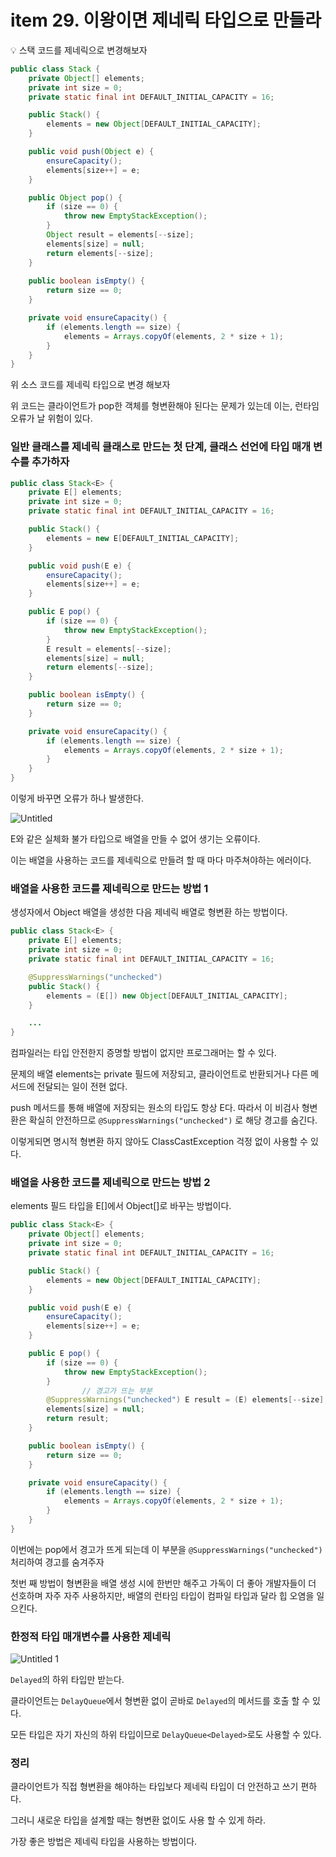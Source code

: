 # item 29. 이왕이면 제네릭 타입으로 만들라

<aside>
💡 스택 코드를 제네릭으로 변경해보자

</aside>

```java
public class Stack {
    private Object[] elements;
    private int size = 0;
    private static final int DEFAULT_INITIAL_CAPACITY = 16;

    public Stack() {
        elements = new Object[DEFAULT_INITIAL_CAPACITY];
    }

    public void push(Object e) {
        ensureCapacity();
        elements[size++] = e;
    }

    public Object pop() {
        if (size == 0) {
            throw new EmptyStackException();
        }
        Object result = elements[--size];
        elements[size] = null;
        return elements[--size];
    }
    
    public boolean isEmpty() {
        return size == 0;
    }

    private void ensureCapacity() {
        if (elements.length == size) {
            elements = Arrays.copyOf(elements, 2 * size + 1);
        }
    }
}
```

위 소스 코드를 제네릭 타입으로 변경 해보자

위 코드는 클라이언트가 pop한 객체를 형변환해야 된다는 문제가 있는데 이는, 런타임 오류가 날 위험이 있다.

### 일반 클래스를 제네릭 클래스로 만드는 첫 단계, 클래스 선언에 타입 매개 변수를 추가하자

```java
public class Stack<E> {
    private E[] elements;
    private int size = 0;
    private static final int DEFAULT_INITIAL_CAPACITY = 16;

    public Stack() {
        elements = new E[DEFAULT_INITIAL_CAPACITY];
    }

    public void push(E e) {
        ensureCapacity();
        elements[size++] = e;
    }

    public E pop() {
        if (size == 0) {
            throw new EmptyStackException();
        }
        E result = elements[--size];
        elements[size] = null;
        return elements[--size];
    }

    public boolean isEmpty() {
        return size == 0;
    }

    private void ensureCapacity() {
        if (elements.length == size) {
            elements = Arrays.copyOf(elements, 2 * size + 1);
        }
    }
}
```

이렇게 바꾸면 오류가 하나 발생한다.

![Untitled](https://user-images.githubusercontent.com/49682056/224526791-2d8716aa-1233-421d-adf2-a02958842bfd.png)

E와 같은 실체화 불가 타입으로 배열을 만들 수 없어 생기는 오류이다.

이는 배열을 사용하는 코드를 제네릭으로 만들려 할 때 마다 마주쳐야하는 에러이다.

### 배열을 사용한 코드를 제네릭으로 만드는 방법 1

생성자에서 Object 배열을 생성한 다음 제네릭 배열로 형변환 하는 방법이다.

```java
public class Stack<E> {
    private E[] elements;
    private int size = 0;
    private static final int DEFAULT_INITIAL_CAPACITY = 16;

    @SuppressWarnings("unchecked")
    public Stack() {
        elements = (E[]) new Object[DEFAULT_INITIAL_CAPACITY];
    }

    ...
}
```

컴파일러는 타입 안전한지 증명할 방법이 없지만 프로그래머는 할 수 있다.

문제의 배열 elements는 private 필드에 저장되고, 클라이언트로 반환되거나 다른 메서드에 전달되는 일이 전현 없다.

push 메서드를 통해 배열에 저장되는 원소의 타입도 항상 E다. 따라서 이 비검사 형변환은 확실히 안전하므로 `@SuppressWarnings("unchecked")` 로 해당 경고를 숨긴다.

이렇게되면 명시적 형변환 하지 않아도 ClassCastException 걱정 없이 사용할 수 있다.

### 배열을 사용한 코드를 제네릭으로 만드는 방법 2

elements 필드 타입을 E[]에서 Object[]로 바꾸는 방법이다.

```java
public class Stack<E> {
    private Object[] elements;
    private int size = 0;
    private static final int DEFAULT_INITIAL_CAPACITY = 16;

    public Stack() {
        elements = new Object[DEFAULT_INITIAL_CAPACITY];
    }

    public void push(E e) {
        ensureCapacity();
        elements[size++] = e;
    }

    public E pop() {
        if (size == 0) {
            throw new EmptyStackException();
        }
				// 경고가 뜨는 부분
        @SuppressWarnings("unchecked") E result = (E) elements[--size];
        elements[size] = null;
        return result;
    }

    public boolean isEmpty() {
        return size == 0;
    }

    private void ensureCapacity() {
        if (elements.length == size) {
            elements = Arrays.copyOf(elements, 2 * size + 1);
        }
    }
}
```

이번에는 pop에서 경고가 뜨게 되는데 이 부분을 `@SuppressWarnings("unchecked")` 처리하여 경고를 숨겨주자

첫번 째 방법이 형변환을 배열 생성 시에 한번만 해주고 가독이 더 좋아 개발자들이 더 선호하며 자주 자주 사용하지만, 배열의 런타임 타입이 컴파일 타입과 달라 힙 오염을 일으킨다.

### 한정적 타입 매개변수를 사용한 제네릭

![Untitled 1](https://user-images.githubusercontent.com/49682056/224526788-0b601a82-25c3-4a3b-b1c6-baf5db8bb2e1.png)

`Delayed`의 하위 타입만 받는다.

클라이언트는 `DelayQueue`에서 형변환 없이 곧바로 `Delayed`의 메서드를 호출 할 수 있다.

모든 타입은 자기 자신의 하위 타입이므로 `DelayQueue<Delayed>`로도 사용할 수 있다.

### 정리

클라이언트가 직접 형변환을 해야하는 타입보다 제네릭 타입이 더 안전하고 쓰기 편하다.

그러니 새로운 타입을 설계할 때는 형변환 없이도 사용 할 수 있게 하라.

가장 좋은 방법은 제네릭 타입을 사용하는 방법이다.